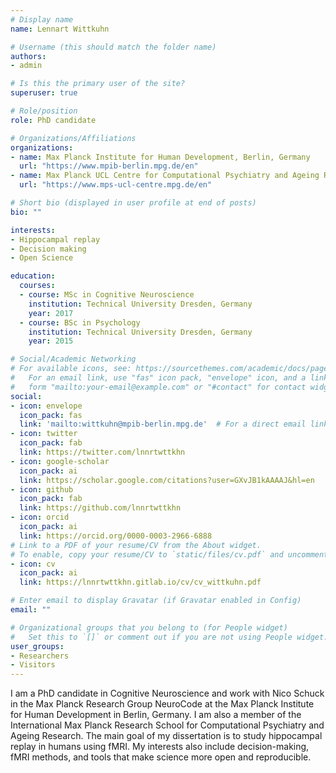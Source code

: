 ```yaml
---
# Display name
name: Lennart Wittkuhn

# Username (this should match the folder name)
authors:
- admin

# Is this the primary user of the site?
superuser: true

# Role/position
role: PhD candidate

# Organizations/Affiliations
organizations:
- name: Max Planck Institute for Human Development, Berlin, Germany
  url: "https://www.mpib-berlin.mpg.de/en"
- name: Max Planck UCL Centre for Computational Psychiatry and Ageing Research, Berlin, Germany
  url: "https://www.mps-ucl-centre.mpg.de/en"

# Short bio (displayed in user profile at end of posts)
bio: ""

interests:
- Hippocampal replay
- Decision making
- Open Science

education:
  courses:
  - course: MSc in Cognitive Neuroscience
    institution: Technical University Dresden, Germany
    year: 2017
  - course: BSc in Psychology
    institution: Technical University Dresden, Germany
    year: 2015

# Social/Academic Networking
# For available icons, see: https://sourcethemes.com/academic/docs/page-builder/#icons
#   For an email link, use "fas" icon pack, "envelope" icon, and a link in the
#   form "mailto:your-email@example.com" or "#contact" for contact widget.
social:
- icon: envelope
  icon_pack: fas
  link: 'mailto:wittkuhn@mpib-berlin.mpg.de'  # For a direct email link, use "mailto:test@example.org".
- icon: twitter
  icon_pack: fab
  link: https://twitter.com/lnnrtwttkhn
- icon: google-scholar
  icon_pack: ai
  link: https://scholar.google.com/citations?user=GXvJB1kAAAAJ&hl=en
- icon: github
  icon_pack: fab
  link: https://github.com/lnnrtwttkhn
- icon: orcid
  icon_pack: ai
  link: https://orcid.org/0000-0003-2966-6888
# Link to a PDF of your resume/CV from the About widget.
# To enable, copy your resume/CV to `static/files/cv.pdf` and uncomment the lines below.
- icon: cv
  icon_pack: ai
  link: https://lnnrtwttkhn.gitlab.io/cv/cv_wittkuhn.pdf

# Enter email to display Gravatar (if Gravatar enabled in Config)
email: ""

# Organizational groups that you belong to (for People widget)
#   Set this to `[]` or comment out if you are not using People widget.
user_groups:
- Researchers
- Visitors
---
```


I am a PhD candidate in Cognitive Neuroscience and work with Nico Schuck in the Max Planck Research Group NeuroCode at the Max Planck Institute for Human Development in Berlin, Germany. I am also a member of the International Max Planck Research School for Computational Psychiatry and Ageing Research. The main goal of my dissertation is to study hippocampal replay in humans using fMRI. My interests also include decision-making, fMRI methods, and tools that make science more open and reproducible.